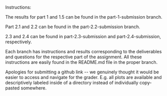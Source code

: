 Instructions:

The results for part 1 and 1.5 can be found in the part-1-submission branch.

Part 2.1 and 2.2 can be found in the part-2.2-submission branch.

2.3 and 2.4 can be found in part-2.3-submission and part-2.4-submission, respectively.

Each branch has instructions and results corresponding to the deliverables and questions for the respective part of the assignment. All these instructions are easily found in the README.md file in the proper branch.

Apologies for submitting a github link -- we genuinely thought it would be easier to access and navigate for the grader. E.g. all plots are available and descriptively labeled inside of a directory instead of individually copy-pasted somewhere.
